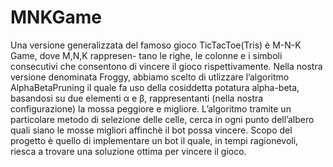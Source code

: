 # MNKGame
Una versione generalizzata del famoso gioco TicTacToe(Tris) è M-N-K Game, dove M,N,K rappresen-
tano le righe, le colonne e i simboli consecutivi che consentono di vincere il gioco rispettivamente. Nella
nostra versione denominata Froggy, abbiamo scelto di utlizzare l’algoritmo AlphaBetaPruning il
quale fa uso della cosiddetta potatura alpha-beta, basandosi su due elementi α e β, rappresentanti
(nella nostra configurazione) la mossa peggiore e migliore. L’algoritmo tramite un particolare metodo
di selezione delle celle, cerca in ogni punto dell’albero quali siano le mosse migliori affinchè il bot possa
vincere. Scopo del progetto è quello di implementare un bot il quale, in tempi ragionevoli, riesca a
trovare una soluzione ottima per vincere il gioco.
